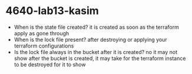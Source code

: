 # 4640-lab13-kasim

- When is the state file created?
  it is created as soon as the terraform apply as gone through
- When is the lock file present?
   after destroying or applying your terraform configurations
- Is the lock file always in the bucket after it is created?
  no it may not show after the bucket is created, it may take for the terraform instance to be destroyed for it to show
